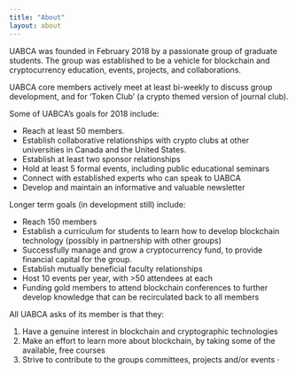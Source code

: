 ```yaml
---
title: "About"
layout: about
---
```


UABCA was founded in February 2018 by a passionate group of graduate students. The group was established to be a vehicle for blockchain and cryptocurrency education, events, projects, and collaborations. 

UABCA core members actively meet at least bi-weekly to discuss group development, and for ‘Token Club’ (a crypto themed version of journal club). 

Some of UABCA’s goals for 2018 include:
* Reach at least 50 members.
* Establish collaborative relationships with crypto clubs at other universities in Canada and the United States.
* Establish at least two sponsor relationships
* Hold at least 5 formal events, including public educational seminars
* Connect with established experts who can speak to UABCA
* Develop and maintain an informative and valuable newsletter


Longer term goals (in development still) include:
* Reach 150 members
* Establish a curriculum for students to learn how to develop blockchain technology (possibly in partnership with other groups)
* Successfully manage and grow a cryptocurrency fund, to provide financial capital for the group.
* Establish mutually beneficial faculty relationships
* Host 10 events per year, with >50 attendees at each
* Funding gold members to attend blockchain conferences to further develop knowledge that can be recirculated back to all members

All UABCA asks of its member is that they: 
1. Have a genuine interest in blockchain and cryptographic technologies 
2. Make an effort to learn more about blockchain, by taking some of the available, free courses 
3. Strive to contribute to the groups committees, projects and/or events
·      


